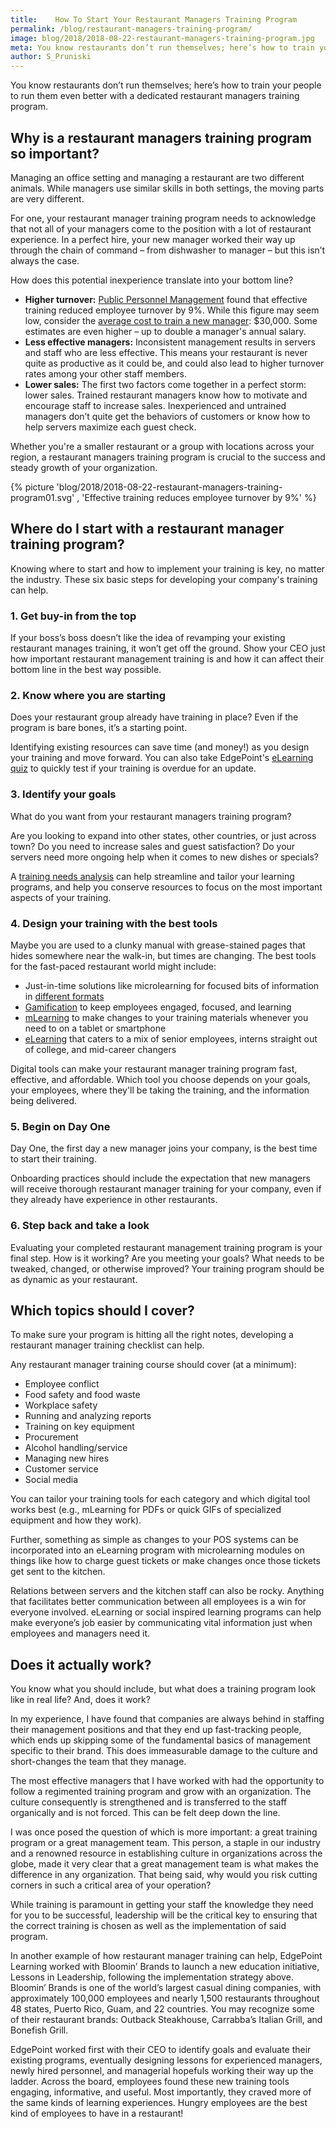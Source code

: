 ```yaml
---
title:    How To Start Your Restaurant Managers Training Program
permalink: /blog/restaurant-managers-training-program/
image: blog/2018/2018-08-22-restaurant-managers-training-program.jpg
meta: You know restaurants don’t run themselves; here’s how to train your people to run them even better with a dedicated restaurant manager training program.
author: S_Pruniski
---
```


You know restaurants don’t run themselves; here’s how to train your people to run them even better with a dedicated restaurant managers training program.

## Why is a restaurant managers training program so important?

Managing an office setting and managing a restaurant are two different animals. While managers use similar skills in both settings, the moving parts are very different.

For one, your restaurant manager training program needs to acknowledge that not all of your managers come to the position with a lot of restaurant experience. In a perfect hire, your new manager worked their way up through the chain of command – from dishwasher to manager – but this isn’t always the case.

How does this potential inexperience translate into your bottom line?

* <strong>Higher turnover:</strong> [Public Personnel Management](https://journals.sagepub.com/doi/abs/10.1177/009102600603500205) found that effective training reduced employee turnover by 9%. While this figure may seem low, consider the [average cost to train a new manager](https://www.peoplekeep.com/blog/bid/312123/employee-retention-the-real-cost-of-losing-an-employee): $30,000. Some estimates are even higher – up to double a manager's annual salary.
* <strong>Less effective managers:</strong> Inconsistent management results in servers and staff who are less effective. This means your restaurant is never quite as productive as it could be, and could also lead to higher turnover rates among your other staff members.
* <strong>Lower sales:</strong> The first two factors come together in a perfect storm: lower sales. Trained restaurant managers know how to motivate and encourage staff to increase sales. Inexperienced and untrained managers don’t quite get the behaviors of customers or know how to help servers maximize each guest check.

Whether you're a smaller restaurant or a group with locations across your region, a restaurant managers training program is crucial to the success and steady growth of your organization.

{% picture 'blog/2018/2018-08-22-restaurant-managers-training-program01.svg' , 'Effective training reduces employee turnover by 9%' %}

## Where do I start with a restaurant manager training program?

Knowing where to start and how to implement your training is key, no matter the industry. These six basic steps for developing your company's training can help.

### 1. Get buy-in from the top

If your boss’s boss doesn’t like the idea of revamping your existing restaurant manages training, it won’t get off the ground.
Show your CEO just how important restaurant management training is and how it can affect their bottom line in the best way possible.

### 2. Know where you are starting

Does your restaurant group already have training in place? Even if the program is bare bones, it’s a starting point.

Identifying existing resources can save time (and money!) as you design your training and move forward. You can also take EdgePoint's [eLearning quiz](/elearning-quiz/) to quickly test if your training is overdue for an update.

### 3. Identify your goals

What do you want from your restaurant managers training program?

Are you looking to expand into other states, other countries, or just across town? Do you need to increase sales and guest satisfaction? Do your servers need more ongoing help when it comes to new dishes or specials?

A [training needs analysis](/blog/training-needs-analysis/) can help streamline and tailor your learning programs, and help you conserve resources to focus on the most important aspects of your training.

### 4. Design your training with the best tools

Maybe you are used to a clunky manual with grease-stained pages that hides somewhere near the walk-in, but times are changing. The best tools for the fast-paced restaurant world might include:

* Just-in-time solutions like microlearning for focused bits of information in [different formats](/blog/types-of-microlearning/)
* [Gamification](/blog/gamification-in-elearning/) to keep employees engaged, focused, and learning 
* [mLearning](/blog/what-is-mlearning/) to make changes to your training materials whenever you need to on a tablet or smartphone
* [eLearning](/blog/advantages-of-elearning/) that caters to a mix of senior employees, interns straight out of college, and mid-career changers

Digital tools can make your restaurant manager training program fast, effective, and affordable. Which tool you choose depends on your goals, your employees, where they'll be taking the training, and the information being delivered.

### 5. Begin on Day One

Day One, the first day a new manager joins your company, is the best time to start their training.

Onboarding practices should include the expectation that new managers will receive thorough restaurant manager training for your company, even if they already have experience in other restaurants.

### 6. Step back and take a look

Evaluating your completed restaurant management training program is your final step. How is it working? Are you meeting your goals? What needs to be tweaked, changed, or otherwise improved? Your training program should be as dynamic as your restaurant.

## Which topics should I cover?

To make sure your  program is hitting all the right notes, developing a restaurant manager training checklist can help.

Any restaurant manager training course should cover (at a minimum):

* Employee conflict
* Food safety and food waste
* Workplace safety
* Running and analyzing reports
* Training on key equipment
* Procurement
* Alcohol handling/service
* Managing new hires
* Customer service
* Social media

You can tailor your training tools for each category and which digital tool works best (e.g., mLearning for PDFs or quick GIFs of specialized equipment and how they work).

Further, something as simple as changes to your POS systems can be incorporated into an eLearning program with microlearning modules on things like how to charge guest tickets or make changes once those tickets get sent to the kitchen.

Relations between servers and the kitchen staff can also be rocky. Anything that facilitates better communication between all employees is a win for everyone involved. eLearning or social inspired learning programs can help make everyone’s job easier by communicating vital information just when employees and managers need it.

## Does it actually work?

You know what you should include, but what does a training program look like in real life? And, does it work?

In my experience, I have found that companies are always behind in staffing their management positions and that they end up fast-tracking people, which ends up skipping some of the fundamental basics of management specific to their brand. This does immeasurable damage to the culture and short-changes the team that they manage.

The most effective managers that I have worked with had the opportunity to follow a regimented training program and grow with an organization. The culture consequently is strengthened and is transferred to the staff organically and is not forced. This can be felt deep down the line.

I was once posed the question of which is more important: a great training program or a great management team. This person, a staple in our industry and a renowned resource in establishing culture in organizations across the globe, made it very clear that a great management team is what makes the difference in any organization. That being said, why would you risk cutting corners in such a critical area of your operation?

While training is paramount in getting your staff the knowledge they need for you to be successful, leadership will be the critical key to ensuring that the correct training is chosen as well as the implementation of said program.

In another example of how restaurant manager training can help, EdgePoint Learning worked with Bloomin’ Brands to launch a new education initiative, Lessons in Leadership, following the implementation strategy above. Bloomin’ Brands is one of the world’s largest casual dining companies, with approximately 100,000 employees and nearly 1,500 restaurants throughout 48 states, Puerto Rico, Guam, and 22 countries. You may recognize some of their restaurant brands: Outback Steakhouse, Carrabba’s Italian Grill, and Bonefish Grill.

EdgePoint worked first with their CEO to identify goals and evaluate their existing programs, eventually designing lessons for experienced managers, newly hired personnel, and managerial hopefuls working their way up the ladder. Across the board, employees found these new training tools engaging, informative, and useful. Most importantly, they craved more of the same kinds of learning experiences. Hungry employees are the best kind of employees to have in a restaurant!